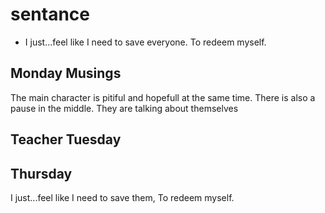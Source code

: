 # sentance
- I just...feel like I need to save everyone. To 
redeem myself.

## Monday Musings
The main character is pitiful and hopefull at the same time. There is also a pause in the middle. They are talking about themselves

## Teacher Tuesday

## Thursday
I just...feel like I need to save them, To 
redeem myself.
